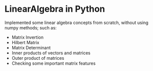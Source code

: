 # LinearAlgebra in Python

Implemented some linear algebra concepts from scratch, without using numpy methods; such as:
* Matrix Invertion
* Hilbert Matrix
* Matrix Determinant
* Inner products of vectors and matrices
* Outer product of matrices
* Checking some important matrix features

